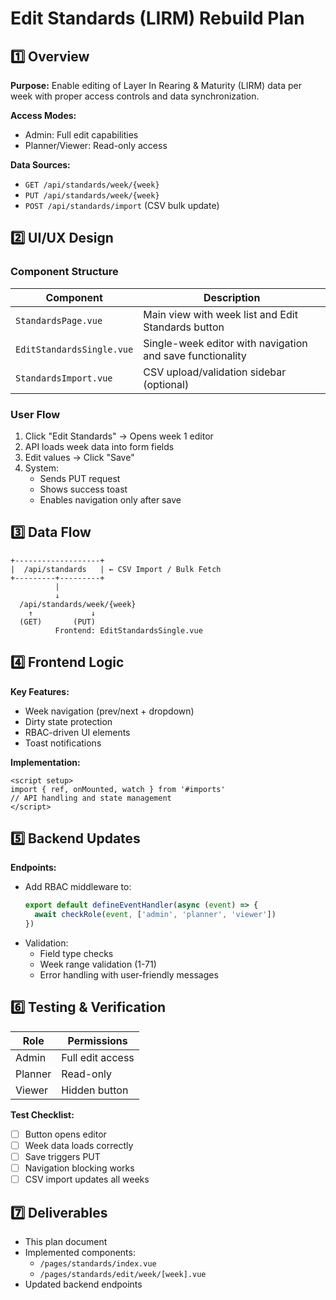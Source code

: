 # Edit Standards (LIRM) Rebuild Plan

## 1️⃣ Overview
**Purpose:** Enable editing of Layer In Rearing & Maturity (LIRM) data per week with proper access controls and data synchronization.

**Access Modes:**
- Admin: Full edit capabilities
- Planner/Viewer: Read-only access

**Data Sources:**
- `GET /api/standards/week/{week}`
- `PUT /api/standards/week/{week}`
- `POST /api/standards/import` (CSV bulk update)

## 2️⃣ UI/UX Design
### Component Structure
| Component | Description |
|-----------|-------------|
| `StandardsPage.vue` | Main view with week list and Edit Standards button |
| `EditStandardsSingle.vue` | Single-week editor with navigation and save functionality |
| `StandardsImport.vue` | CSV upload/validation sidebar (optional) |

### User Flow
1. Click "Edit Standards" → Opens week 1 editor
2. API loads week data into form fields
3. Edit values → Click "Save"
4. System:
   - Sends PUT request
   - Shows success toast
   - Enables navigation only after save

## 3️⃣ Data Flow
```
+-------------------+
|  /api/standards   | ← CSV Import / Bulk Fetch
+---------+---------+
          |
          ↓
  /api/standards/week/{week}
    ↑             ↓
  (GET)       (PUT)
          Frontend: EditStandardsSingle.vue
```

## 4️⃣ Frontend Logic
**Key Features:**
- Week navigation (prev/next + dropdown)
- Dirty state protection
- RBAC-driven UI elements
- Toast notifications

**Implementation:**
```vue
<script setup>
import { ref, onMounted, watch } from '#imports'
// API handling and state management
</script>
```

## 5️⃣ Backend Updates
**Endpoints:**
- Add RBAC middleware to:
  ```ts
  export default defineEventHandler(async (event) => {
    await checkRole(event, ['admin', 'planner', 'viewer'])
  })
  ```
- Validation:
  - Field type checks
  - Week range validation (1-71)
  - Error handling with user-friendly messages

## 6️⃣ Testing & Verification
| Role | Permissions |
|------|-------------|
| Admin | Full edit access |
| Planner | Read-only |
| Viewer | Hidden button |

**Test Checklist:**
- [ ] Button opens editor
- [ ] Week data loads correctly
- [ ] Save triggers PUT
- [ ] Navigation blocking works
- [ ] CSV import updates all weeks

## 7️⃣ Deliverables
- This plan document
- Implemented components:
  - `/pages/standards/index.vue`
  - `/pages/standards/edit/week/[week].vue`
- Updated backend endpoints

